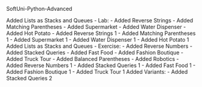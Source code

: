 SoftUni-Python-Advanced

Added Lists as Stacks and Queues - Lab:
    - Added Reverse Strings
    - Added Matching Parentheses
    - Added Supermarket
    - Added Water Dispenser
    - Added Hot Potato
    - Added Reverse Strings 1
    - Added Matching Parentheses 1
    - Added Supermarket 1
    - Added Water Dispenser 1
    - Added Hot Potato 1
Added Lists as Stacks and Queues - Exercise:
    - Added Reverse Numbers
    - Added Stacked Queries
    - Added Fast Food
    - Added Fashion Boutique
    - Added Truck Tour
    - Added Balanced Parentheses
    - Added Robotics
    - Added Reverse Numbers 1
    - Added Stacked Queries 1
    - Added Fast Food 1
    - Added Fashion Boutique 1
    - Added Truck Tour 1
Added Variants:
    - Added Stacked Queries 2



